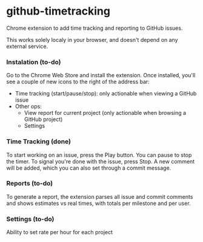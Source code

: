 github-timetracking
===================

Chrome extension to add time tracking and reporting to GitHub issues.

This works solely localy in your browser, and doesn't depend on any external service.

### Instalation (to-do)

Go to the Chrome Web Store and install the extension. Once installed, you'll see a couple of new icons to the right of the address bar:
  - Time tracking (start/pause/stop): only actionable when viewing a GitHub issue
  - Other ops:
    - View report for current project (only actionable when browsing a GitHub project)
    - Settings

### Time Tracking (done)

To start working on an issue, press the Play button. You can pause to stop the timer. To signal you're done with the issue, press Stop. A new comment will be added, which you can also set through a commit message.

### Reports (to-do)

To generate a report, the extension parses all issue and commit comments and shows estimates vs real times, with totals per milestone and per user.

### Settings (to-do)

Ability to set rate per hour for each project
